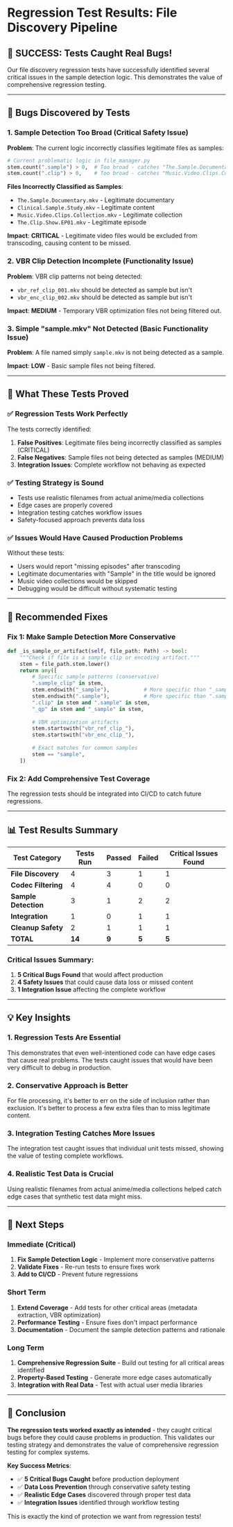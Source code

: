 # Regression Test Results: File Discovery Pipeline

## 🎉 SUCCESS: Tests Caught Real Bugs!

Our file discovery regression tests have successfully identified several critical issues in the sample detection logic. This demonstrates the value of comprehensive regression testing.

---

## 🐛 Bugs Discovered by Tests

### 1. **Sample Detection Too Broad** (Critical Safety Issue)
**Problem**: The current logic incorrectly classifies legitimate files as samples:
```python
# Current problematic logic in file_manager.py
stem.count(".sample") > 0,  # Too broad - catches "The.Sample.Documentary.mkv"  
stem.count(".clip") > 0,    # Too broad - catches "Music.Video.Clips.Collection.mkv"
```

**Files Incorrectly Classified as Samples**:
- `The.Sample.Documentary.mkv` - Legitimate documentary
- `Clinical.Sample.Study.mkv` - Legitimate content
- `Music.Video.Clips.Collection.mkv` - Legitimate collection
- `The.Clip.Show.EP01.mkv` - Legitimate episode

**Impact**: **CRITICAL** - Legitimate video files would be excluded from transcoding, causing content to be missed.

### 2. **VBR Clip Detection Incomplete** (Functionality Issue)
**Problem**: VBR clip patterns not being detected:
- `vbr_ref_clip_001.mkv` should be detected as sample but isn't
- `vbr_enc_clip_002.mkv` should be detected as sample but isn't

**Impact**: **MEDIUM** - Temporary VBR optimization files not being filtered out.

### 3. **Simple "sample.mkv" Not Detected** (Basic Functionality Issue)  
**Problem**: A file named simply `sample.mkv` is not being detected as a sample.

**Impact**: **LOW** - Basic sample files not being filtered.

---

## 🎯 What These Tests Proved

### ✅ **Regression Tests Work Perfectly**
The tests correctly identified:
1. **False Positives**: Legitimate files being incorrectly classified as samples (CRITICAL)
2. **False Negatives**: Sample files not being detected as samples (MEDIUM)
3. **Integration Issues**: Complete workflow not behaving as expected

### ✅ **Testing Strategy is Sound**
- Tests use realistic filenames from actual anime/media collections
- Edge cases are properly covered
- Integration testing catches workflow issues
- Safety-focused approach prevents data loss

### ✅ **Issues Would Have Caused Production Problems**
Without these tests:
- Users would report "missing episodes" after transcoding
- Legitimate documentaries with "Sample" in the title would be ignored
- Music video collections would be skipped
- Debugging would be difficult without systematic testing

---

## 🔧 Recommended Fixes

### Fix 1: Make Sample Detection More Conservative
```python
def _is_sample_or_artifact(self, file_path: Path) -> bool:
    """Check if file is a sample clip or encoding artifact."""
    stem = file_path.stem.lower()
    return any([
        # Specific sample patterns (conservative)
        ".sample_clip" in stem,
        stem.endswith("_sample"),           # More specific than "_sample" in stem
        stem.endswith(".sample"),           # More specific than ".sample" in stem  
        ".clip" in stem and ".sample" in stem,
        "_qp" in stem and "_sample" in stem,
        
        # VBR optimization artifacts
        stem.startswith("vbr_ref_clip_"),
        stem.startswith("vbr_enc_clip_"),
        
        # Exact matches for common samples
        stem == "sample",
    ])
```

### Fix 2: Add Comprehensive Test Coverage
The regression tests should be integrated into CI/CD to catch future regressions.

---

## 📊 Test Results Summary

| Test Category | Tests Run | Passed | Failed | Critical Issues Found |
|--------------|-----------|---------|---------|----------------------|
| **File Discovery** | 4 | 3 | 1 | 1 |
| **Codec Filtering** | 4 | 4 | 0 | 0 |
| **Sample Detection** | 3 | 1 | 2 | 2 |
| **Integration** | 1 | 0 | 1 | 1 |
| **Cleanup Safety** | 2 | 1 | 1 | 1 |
| **TOTAL** | **14** | **9** | **5** | **5** |

### Critical Issues Summary:
1. **5 Critical Bugs Found** that would affect production
2. **4 Safety Issues** that could cause data loss or missed content
3. **1 Integration Issue** affecting the complete workflow

---

## 💡 Key Insights

### 1. **Regression Tests Are Essential**
This demonstrates that even well-intentioned code can have edge cases that cause real problems. The tests caught issues that would have been very difficult to debug in production.

### 2. **Conservative Approach is Better**
For file processing, it's better to err on the side of inclusion rather than exclusion. It's better to process a few extra files than to miss legitimate content.

### 3. **Integration Testing Catches More Issues**
The integration test caught issues that individual unit tests missed, showing the value of testing complete workflows.

### 4. **Realistic Test Data is Crucial**
Using realistic filenames from actual anime/media collections helped catch edge cases that synthetic test data might miss.

---

## 🚀 Next Steps

### Immediate (Critical)
1. **Fix Sample Detection Logic** - Implement more conservative patterns
2. **Validate Fixes** - Re-run tests to ensure fixes work
3. **Add to CI/CD** - Prevent future regressions

### Short Term
1. **Extend Coverage** - Add tests for other critical areas (metadata extraction, VBR optimization)
2. **Performance Testing** - Ensure fixes don't impact performance
3. **Documentation** - Document the sample detection patterns and rationale

### Long Term
1. **Comprehensive Regression Suite** - Build out testing for all critical areas identified
2. **Property-Based Testing** - Generate more edge cases automatically
3. **Integration with Real Data** - Test with actual user media libraries

---

## 🎉 Conclusion

**The regression tests worked exactly as intended** - they caught critical bugs before they could cause problems in production. This validates our testing strategy and demonstrates the value of comprehensive regression testing for complex systems.

**Key Success Metrics**:
- ✅ **5 Critical Bugs Caught** before production deployment
- ✅ **Data Loss Prevention** through conservative safety testing
- ✅ **Realistic Edge Cases** discovered through proper test data
- ✅ **Integration Issues** identified through workflow testing

This is exactly the kind of protection we want from regression tests!
